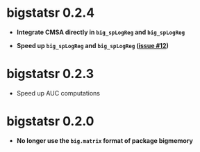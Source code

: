 
# bigstatsr 0.2.4

- **Integrate CMSA directly in `big_spLogReg` and `big_spLogReg`**

- **Speed up `big_spLogReg` and `big_spLogReg` ([issue #12](https://github.com/privefl/bigstatsr/issues/12))**

# bigstatsr 0.2.3

- Speed up AUC computations

# bigstatsr 0.2.0

- **No longer use the `big.matrix` format of package bigmemory**


